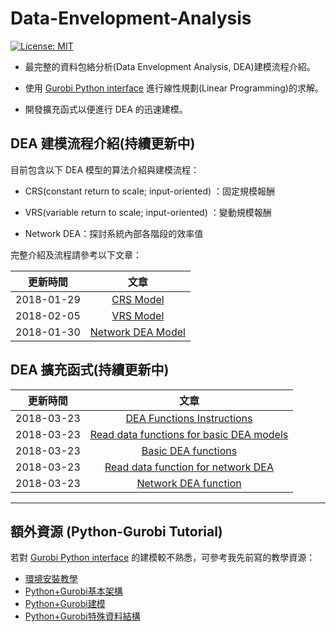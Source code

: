 # Data-Envelopment-Analysis

[![License: MIT](https://img.shields.io/badge/License-MIT-blue.svg)](https://opensource.org/licenses/MIT)

* 最完整的資料包絡分析(Data Envelopment Analysis, DEA)建模流程介紹。

* 使用 [Gurobi Python interface](http://www.gurobi.com/resources/seminars-and-videos/modeling-with-the-gurobi-python-interface) 進行線性規劃(Linear Programming)的求解。

* 開發擴充函式以便進行 DEA 的迅速建模。


## DEA 建模流程介紹(持續更新中)

目前包含以下 DEA 模型的算法介紹與建模流程：

* CRS(constant return to scale; input-oriented) ：固定規模報酬

* VRS(variable return to scale; input-oriented) ：變動規模報酬

* Network DEA：探討系統內部各階段的效率值

完整介紹及流程請參考以下文章：

|更新時間|文章|
|---|:--:|
|2018-01-29|[CRS Model](https://github.com/wurmen/DEA/blob/master/CRS_Model/CRS%20model.md)|
|2018-02-05|[VRS Model](https://github.com/wurmen/DEA/blob/master/VAS_Model/VRS%20model.md)|
|2018-01-30|[Network DEA Model](https://github.com/wurmen/DEA/blob/master/Network_DEA/network_dea.md)|


## DEA 擴充函式(持續更新中)


|更新時間|文章|
|---|:---:|
|2018-03-23|[DEA Functions Instructions](https://github.com/wurmen/DEA/blob/master/Functions/user's%20guide.md)|
|2018-03-23|[Read data functions for basic DEA models](https://github.com/wurmen/DEA/blob/master/Functions/read_data_function.md)|
|2018-03-23|[Basic DEA functions](https://github.com/wurmen/DEA/blob/master/Functions/basic_dea_functions.md)|
|2018-03-23|[Read data function for network DEA](https://github.com/wurmen/DEA/blob/master/Functions/read_data_for_networkDEA.md)|
|2018-03-23|[Network DEA function](https://github.com/wurmen/DEA/blob/master/Functions/network_DEA_function.md)|
--------


## 額外資源 (Python-Gurobi Tutorial)
若對 [Gurobi Python interface](http://www.gurobi.com/resources/seminars-and-videos/modeling-with-the-gurobi-python-interface) 的建模較不熟悉，可參考我先前寫的教學資源：

- [環境安裝教學](https://github.com/wurmen/Gurobi-Python/blob/master/Installation/%E5%AE%89%E8%A3%9D%E6%95%99%E5%AD%B8.md)
- [Python+Gurobi基本架構](https://github.com/wurmen/Gurobi-Python/blob/master/python-gurobi%20%20model/Python+Gurobi%E5%9F%BA%E6%9C%AC%E6%9E%B6%E6%A7%8B.md)<br>
- [Python+Gurobi建模](https://github.com/wurmen/Gurobi-Python/blob/master/python-gurobi%20%20model/Python+Gurobi%E5%BB%BA%E6%A8%A1.md)<br>
- [Python+Gurobi特殊資料結構](https://github.com/wurmen/Gurobi-Python/blob/master/python-gurobi%20%20model/Python%2BGurobi%E7%89%B9%E6%AE%8A%E8%B3%87%E6%96%99%E7%B5%90%E6%A7%8B.ipynb)

